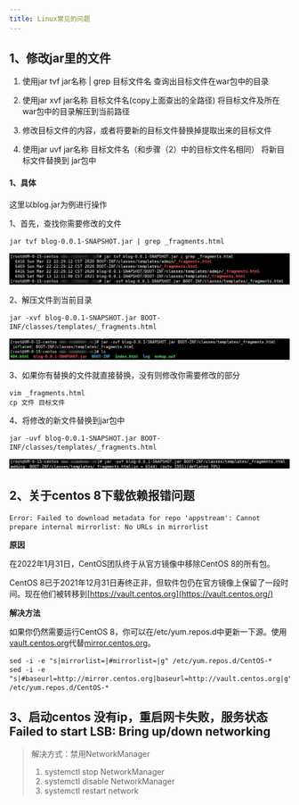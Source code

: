 ```yaml
---
title: Linux常见的问题
---
```

## 1、修改jar里的文件

1. 使用jar tvf jar名称 | grep 目标文件名 查询出目标文件在war包中的目录

2. 使用jar xvf jar名称 目标文件名(copy上面查出的全路径) 将目标文件及所在war包中的目录解压到当前路径

3. 修改目标文件的内容，或者将要新的目标文件替换掉提取出来的目标文件

4. 使用jar uvf jar名称 目标文件名（和步骤（2）中的目标文件名相同） 将新目标文件替换到 jar包中

#### 1、具体

这里以blog.jar为例进行操作

1、首先，查找你需要修改的文件

```shell
jar tvf blog-0.0.1-SNAPSHOT.jar | grep _fragments.html
```

![image-20210313125528247](../images/image-20210313125528247.png)

2、解压文件到当前目录

```shell
jar -xvf blog-0.0.1-SNAPSHOT.jar BOOT-INF/classes/templates/_fragments.html
```

![image-20210313125640225](../images/image-20210313125640225.png)

3、如果你有替换的文件就直接替换，没有则修改你需要修改的部分

```shell
vim _fragments.html
cp 文件 目标文件
```

4、将修改的新文件替换到jar包中

```shell
jar -uvf blog-0.0.1-SNAPSHOT.jar BOOT-INF/classes/templates/_fragments.html
```

![image-20210313125921875](../images/image-20210313125921875.png)



## 2、关于centos 8下载依赖报错问题

```shell
Error: Failed to download metadata for repo 'appstream': Cannot prepare internal mirrorlist: No URLs in mirrorlist
```

**原因**

在2022年1月31日，CentOS团队终于从官方镜像中移除CentOS 8的所有包。

CentOS 8已于2021年12月31日寿终正非，但软件包仍在官方镜像上保留了一段时间。现在他们被转移到[https://vault.centos.org](https://vault.centos.org/)

**解决方法**

如果你仍然需要运行CentOS 8，你可以在/etc/yum.repos.d中更新一下源。使用[vault.centos.org](http://vault.centos.org/)代替[mirror.centos.org](http://mirror.centos.org/)。

```shell
sed -i -e "s|mirrorlist=|#mirrorlist=|g" /etc/yum.repos.d/CentOS-*
sed -i -e "s|#baseurl=http://mirror.centos.org|baseurl=http://vault.centos.org|g" /etc/yum.repos.d/CentOS-*
```



## 3、启动centos 没有ip，重启网卡失败，服务状态 Failed to start LSB: Bring up/down networking

> 解决方式：禁用NetworkManager
>
> 1. systemctl stop NetworkManager
> 2. systemctl disable NetworkManager
> 3. systemctl restart network
